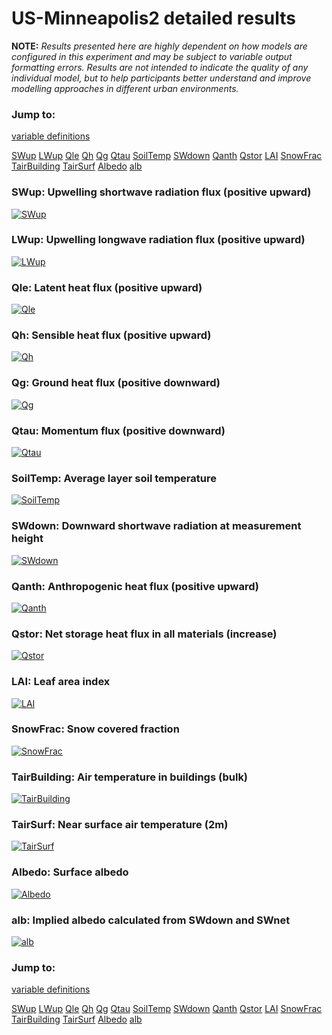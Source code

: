 # US-Minneapolis2 detailed results

**NOTE:** *Results presented here are highly dependent on how models are configured in this experiment and may be subject to variable output formatting errors. Results are not intended to indicate the quality of any individual model, but to help participants better understand and improve modelling approaches in different urban environments.*

### Jump to:
[variable definitions](../modelattrs/variable_definitions.md)

[SWup](#swup)
[LWup](#lwup)
[Qle](#qle)
[Qh](#qh)
[Qg](#qg)
[Qtau](#qtau)
[SoilTemp](#soiltemp)
[SWdown](#swdown)
[Qanth](#qanth)
[Qstor](#qstor)
[LAI](#lai)
[SnowFrac](#snowfrac)
[TairBuilding](#tairbuilding)
[TairSurf](#tairsurf)
[Albedo](#albedo)
[alb](#alb)

### <a name="swup"></a>SWup: Upwelling shortwave radiation flux (positive upward)
[![SWup](US-Minneapolis2_detailed_SWup.png)](US-Minneapolis2_detailed_SWup.png)

### <a name="lwup"></a>LWup: Upwelling longwave radiation flux (positive upward)
[![LWup](US-Minneapolis2_detailed_LWup.png)](US-Minneapolis2_detailed_LWup.png)

### <a name="qle"></a>Qle: Latent heat flux (positive upward)
[![Qle](US-Minneapolis2_detailed_Qle.png)](US-Minneapolis2_detailed_Qle.png)

### <a name="qh"></a>Qh: Sensible heat flux (positive upward)
[![Qh](US-Minneapolis2_detailed_Qh.png)](US-Minneapolis2_detailed_Qh.png)

### <a name="qg"></a>Qg: Ground heat flux (positive downward)
[![Qg](US-Minneapolis2_detailed_Qg.png)](US-Minneapolis2_detailed_Qg.png)

### <a name="qtau"></a>Qtau: Momentum flux (positive downward)
[![Qtau](US-Minneapolis2_detailed_Qtau.png)](US-Minneapolis2_detailed_Qtau.png)

### <a name="soiltemp"></a>SoilTemp: Average layer soil temperature
[![SoilTemp](US-Minneapolis2_detailed_SoilTemp.png)](US-Minneapolis2_detailed_SoilTemp.png)

### <a name="swdown"></a>SWdown: Downward shortwave radiation at measurement height
[![SWdown](US-Minneapolis2_detailed_SWdown.png)](US-Minneapolis2_detailed_SWdown.png)

### <a name="qanth"></a>Qanth: Anthropogenic heat flux (positive upward)
[![Qanth](US-Minneapolis2_detailed_Qanth.png)](US-Minneapolis2_detailed_Qanth.png)

### <a name="qstor"></a>Qstor: Net storage heat flux in all materials (increase)
[![Qstor](US-Minneapolis2_detailed_Qstor.png)](US-Minneapolis2_detailed_Qstor.png)

### <a name="lai"></a>LAI: Leaf area index
[![LAI](US-Minneapolis2_detailed_LAI.png)](US-Minneapolis2_detailed_LAI.png)

### <a name="snowfrac"></a>SnowFrac: Snow covered fraction
[![SnowFrac](US-Minneapolis2_detailed_SnowFrac.png)](US-Minneapolis2_detailed_SnowFrac.png)

### <a name="tairbuilding"></a>TairBuilding: Air temperature in buildings (bulk)
[![TairBuilding](US-Minneapolis2_detailed_TairBuilding.png)](US-Minneapolis2_detailed_TairBuilding.png)

### <a name="tairsurf"></a>TairSurf: Near surface air temperature (2m)
[![TairSurf](US-Minneapolis2_detailed_TairSurf.png)](US-Minneapolis2_detailed_TairSurf.png)

### <a name="albedo"></a>Albedo: Surface albedo
[![Albedo](US-Minneapolis2_detailed_Albedo.png)](US-Minneapolis2_detailed_Albedo.png)

### <a name="alb"></a>alb: Implied albedo calculated from SWdown and SWnet
[![alb](US-Minneapolis2_detailed_alb.png)](US-Minneapolis2_detailed_alb.png)


### Jump to:
[variable definitions](../modelattrs/variable_definitions.md)

[SWup](#swup)
[LWup](#lwup)
[Qle](#qle)
[Qh](#qh)
[Qg](#qg)
[Qtau](#qtau)
[SoilTemp](#soiltemp)
[SWdown](#swdown)
[Qanth](#qanth)
[Qstor](#qstor)
[LAI](#lai)
[SnowFrac](#snowfrac)
[TairBuilding](#tairbuilding)
[TairSurf](#tairsurf)
[Albedo](#albedo)
[alb](#alb)

